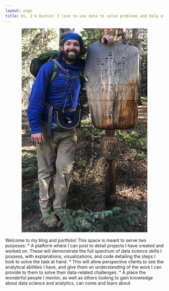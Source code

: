 ```yaml
---
layout: page
title: Hi, I'm Dustin! I love to use data to solve problems and help others better understand the world around them.
---
```


<div style="text-align:center" markdown="1">

![Photo of Dustin Wicker](/assets/img/dustin_wicker.jpg "Dustin Wicker")

</div>  
Welcome to my blog and portfolio! This space is meant to serve two purposes:  
* A platform where I can post to detail projects I have created and worked on. These will demonstrate the full spectrum of data science skills I possess, with explanations, visualizations, and code detailing the steps I took to solve the task at hand.
   * This will allow perspective clients to see the analytical abilities I have, and give them an understanding of the work I can provide to them to solve their data-related challenges.
* A place the wonderful people I mentor, as well as others looking to gain knowledge about data science and analytics, can come and learn about
